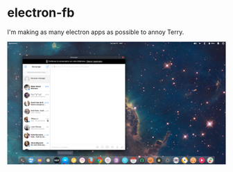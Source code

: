 # electron-fb
I'm making as many electron apps as possible to annoy Terry.

![screenshot](./screenshot.png)